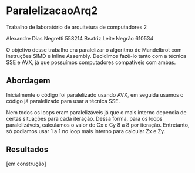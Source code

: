 # ParalelizacaoArq2
Trabalho de laboratório de arquitetura de computadores 2

Alexandre Dias Negretti 558214
Beatriz Leite Negrão    610534

O objetivo desse trabalho era paralelizar o algoritmo de Mandelbrot com instruções SIMD e Inline Assembly. Decidimos fazê-lo tanto com a técnica SSE e AVX, já que possuímos computadores compatíveis com ambas.

## Abordagem

Inicialmente o código foi paralelizado usando AVX, em seguida usamos o código já paralelizado para usar a técnica SSE.

Nem todos os loops eram paralelizáveis já que o mais interno dependia de certas situações para cada iteração. Dessa  forma, para os loops paralelizáveis, calculamos o valor de Cx e Cy 8 a 8 por iteração. Entretanto, só podiamos usar 1 a 1 no loop mais interno para calcular Zx e Zy.

## Resultados

[em construção]

